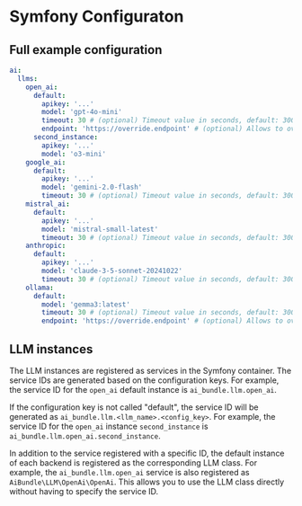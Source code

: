 # Symfony Configuraton

## Full example configuration
```yaml
ai:
  llms:
    open_ai:
      default:
        apikey: '...'
        model: 'gpt-4o-mini'
        timeout: 30 # (optional) Timeout value in seconds, default: 300
        endpoint: 'https://override.endpoint' # (optional) Allows to override the default endpoint, default: https://api.openai.com/v1
      second_instance:
        apikey: '...'
        model: 'o3-mini'
    google_ai:
      default:
        apikey: '...'
        model: 'gemini-2.0-flash'
        timeout: 30 # (optional) Timeout value in seconds, default: 300
    mistral_ai:
      default:
        apikey: '...'
        model: 'mistral-small-latest'
        timeout: 30 # (optional) Timeout value in seconds, default: 300
    anthropic:
      default:
        apikey: '...'
        model: 'claude-3-5-sonnet-20241022'
        timeout: 30 # (optional) Timeout value in seconds, default: 300
    ollama:
      default:
        model: 'gemma3:latest'
        timeout: 30 # (optional) Timeout value in seconds, default: 300
        endpoint: 'https://override.endpoint' # (optional) Allows to override the default endpoint, default: http://127.0.0.1:11434
```

## LLM instances

The LLM instances are registered as services in the Symfony container. The service IDs are generated based on the configuration keys. For example, the service ID for the `open_ai` default instance is `ai_bundle.llm.open_ai`.

If the configuration key is not called "default", the service ID will be generated as `ai_bundle.llm.<llm_name>.<config_key>`. For example, the service ID for the `open_ai` instance `second_instance` is `ai_bundle.llm.open_ai.second_instance`.

In addition to the service registered with a specific ID, the default instance of each backend is registered as the corresponding LLM class. For example, the `ai_bundle.llm.open_ai` service is also registered as `AiBundle\LLM\OpenAi\OpenAi`. This allows you to use the LLM class directly without having to specify the service ID.
